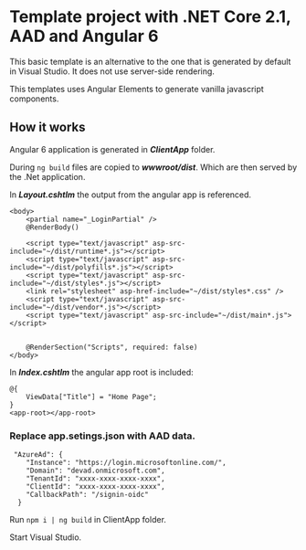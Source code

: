 # Template project with .NET Core 2.1, AAD and Angular 6

This basic template is an alternative to the one that is generated by default in Visual Studio.
It does not use server-side rendering.

This templates uses Angular Elements to generate vanilla javascript components.

## How it works

Angular 6 application is generated in ***ClientApp*** folder.

During ``` ng build ``` files are copied to ***wwwroot/dist***. Which are then served by the .Net application.

In ***Layout.cshtlm*** the output from the angular app is referenced.

```
<body>
    <partial name="_LoginPartial" />
    @RenderBody()

    <script type="text/javascript" asp-src-include="~/dist/runtime*.js"></script>
    <script type="text/javascript" asp-src-include="~/dist/polyfills*.js"></script>
    <script type="text/javascript" asp-src-include="~/dist/styles*.js"></script>
    <link rel="stylesheet" asp-href-include="~/dist/styles*.css" />
    <script type="text/javascript" asp-src-include="~/dist/vendor*.js"></script>
    <script type="text/javascript" asp-src-include="~/dist/main*.js"></script>


    @RenderSection("Scripts", required: false)
</body>
```

In ***Index.cshtlm*** the angular app root is included:

```
@{
    ViewData["Title"] = "Home Page";
}
<app-root></app-root>
```

### Replace app.setings.json with AAD data.

```
 "AzureAd": {
    "Instance": "https://login.microsoftonline.com/",
    "Domain": "devad.onmicrosoft.com",
    "TenantId": "xxxx-xxxx-xxxx-xxxx",
    "ClientId": "xxxx-xxxx-xxxx-xxxx",
    "CallbackPath": "/signin-oidc"
  }
```

Run ``` npm i | ng build ``` in ClientApp folder.

Start Visual Studio.